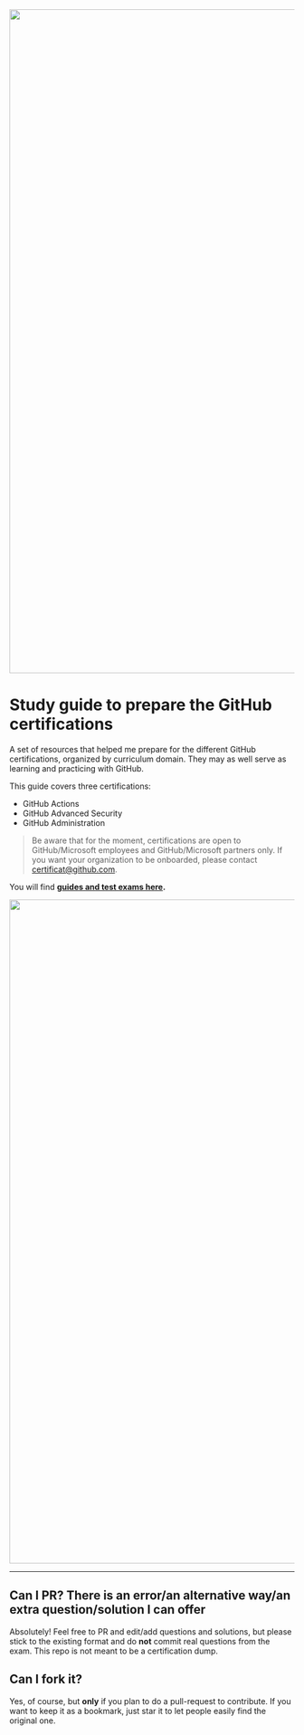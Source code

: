 <img src=".https://github.com/Mhassanbughio/github-certification-preparation-guide-main/blob/main/socialcard.png"  width="1173"/>

# Study guide to prepare the GitHub certifications

A set of resources that helped me prepare for the different GitHub certifications, organized by curriculum domain. They may as well serve as learning and practicing with GitHub.

This guide covers three certifications:

- GitHub Actions
- GitHub Advanced Security
- GitHub Administration

> Be aware that for the moment, certifications are open to GitHub/Microsoft employees and GitHub/Microsoft partners only. If you want your organization to be onboarded, please contact certificat@github.com.
> 
You will find **[guides and test exams here](content/readme.md).**

<img src="./content/media/force.jpg"  width="1173"/>

---

## Can I PR? There is an error/an alternative way/an extra question/solution I can offer

Absolutely! Feel free to PR and edit/add questions and solutions, but please stick to the existing format and do **not** commit real questions from the exam. This repo is not meant to be a certification dump.

## Can I fork it?

Yes, of course, but **only** if you plan to do a pull-request to contribute. If you want to keep it as a bookmark, just star it to let people easily find the original one.
